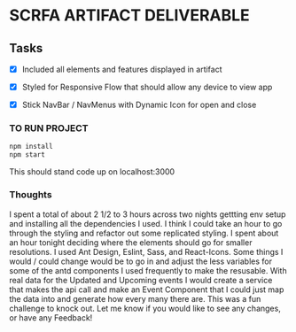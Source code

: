 # SCRFA ARTIFACT DELIVERABLE

## Tasks

- [x] Included all elements and features displayed in artifact
- [x] Styled for Responsive Flow that should allow any device to view app
- [x] Stick NavBar / NavMenus with Dynamic Icon for open and close


### TO RUN PROJECT 
```javascript
npm install
npm start 
```
This should stand code up on localhost:3000

### Thoughts

I spent a total of about 2 1/2 to 3 hours across two nights gettting env setup and installing all the dependencies I used. I think I could take an hour to go through the styling and refactor out some replicated styling. I spent about an hour tonight deciding where the elements should go for smaller resolutions. I used Ant Design, Eslint, Sass, and React-Icons. Some things I would / could change would be to go in and adjust the less variables for some of the antd components I used frequently to make the resusable. With real data for the Updated and Upcoming events I would create a service that makes the api call and make an Event Component that I could just map the data into and generate how every many there are. This was a fun challenge to knock out. Let me know if you would like to see any changes, or have any Feedback!